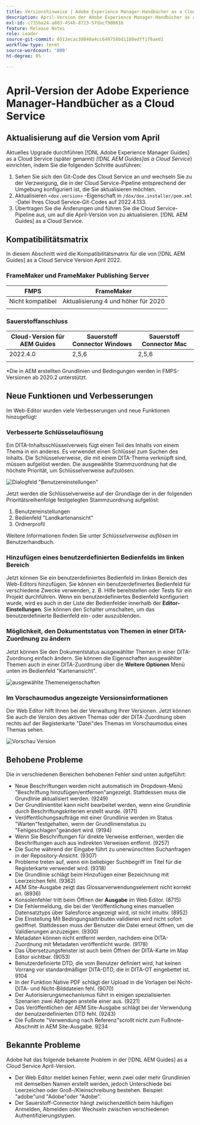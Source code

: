 ```yaml
---
title: Versionshinweise | Adobe Experience Manager-Handbücher as a Cloud Service, Version April 2022
description: April-Version der Adobe Experience Manager-Handbücher as a Cloud Service
exl-id: c735ba24-a803-454b-8723-57dacf90061b
feature: Release Notes
role: Leader
source-git-commit: 0513ecac38840a4cc649758bd1180edff1f8aed1
workflow-type: tm+mt
source-wordcount: '809'
ht-degree: 0%

---
```


# April-Version der Adobe Experience Manager-Handbücher as a Cloud Service

## Aktualisierung auf die Version vom April

Aktuelles Upgrade durchführen [!DNL Adobe Experience Manager Guides] as a Cloud Service (später genannt) *[!DNL AEM Guides]as a Cloud Service*) einrichten, indem Sie die folgenden Schritte ausführen:
1. Sehen Sie sich den Git-Code des Cloud Service an und wechseln Sie zu der Verzweigung, die in der Cloud Service-Pipeline entsprechend der Umgebung konfiguriert ist, die Sie aktualisieren möchten.
1. Aktualisieren `<dox.version>` -Eigenschaft in `/dox/dox.installer/pom.xml` -Datei Ihres Cloud Service-Git-Codes auf 2022.4.133.
1. Übertragen Sie die Änderungen und führen Sie die Cloud Service-Pipeline aus, um auf die April-Version von zu aktualisieren. [!DNL AEM Guides] as a Cloud Service.

## Kompatibilitätsmatrix

In diesem Abschnitt wird die Kompatibilitätsmatrix für die von [!DNL AEM Guides] as a Cloud Service Version April 2022.

### FrameMaker und FrameMaker Publishing Server

| FMPS | FrameMaker |
| --- | --- |
| Nicht kompatibel | Aktualisierung 4 und höher für 2020 |
| | |


### Sauerstoffanschluss

| Cloud-Version für AEM Guides | Sauerstoff Connector Windows | Sauerstoff Connector Mac |
| --- | --- | --- |
| 2022.4.0 | 2,5,6 | 2,5,6 |
|  |  |  |

*Die in AEM erstellten Grundlinien und Bedingungen werden in FMPS-Versionen ab 2020.2 unterstützt.

## Neue Funktionen und Verbesserungen

Im Web-Editor wurden viele Verbesserungen und neue Funktionen hinzugefügt:

### Verbesserte Schlüsselauflösung

Ein DITA-Inhaltsschlüsselverweis fügt einen Teil des Inhalts von einem Thema in ein anderes. Es verwendet einen Schlüssel zum Suchen des Inhalts. Die Schlüsselverweise, die mit einem DITA-Thema verknüpft sind, müssen aufgelöst werden. Die ausgewählte Stammzuordnung hat die höchste Priorität, um Schlüsselverweise aufzulösen.

![Dialogfeld &quot;Benutzereinstellungen&quot;](assets/user-preferences.png)

Jetzt werden die Schlüsselverweise auf der Grundlage der in der folgenden Prioritätsreihenfolge festgelegten Stammzuordnung aufgelöst:

1. Benutzereinstellungen
1. Bedienfeld &quot;Landkartenansicht&quot;
1. Ordnerprofil

Weitere Informationen finden Sie unter *Schlüsselverweise auflösen* im Benutzerhandbuch.

### Hinzufügen eines benutzerdefinierten Bedienfelds im linken Bereich

Jetzt können Sie ein benutzerdefiniertes Bedienfeld im linken Bereich des Web-Editors hinzufügen. Sie können ein benutzerdefiniertes Bedienfeld für verschiedene Zwecke verwenden, z. B. Hilfe bereitstellen oder Tests für ein Projekt durchführen. Wenn ein benutzerdefiniertes Bedienfeld konfiguriert wurde, wird es auch in der Liste der Bedienfelder innerhalb der **Editor-Einstellungen**. Sie können den Schalter umschalten, um das benutzerdefinierte Bedienfeld ein- oder auszublenden.

### Möglichkeit, den Dokumentstatus von Themen in einer DITA-Zuordnung zu ändern

Jetzt können Sie den Dokumentstatus ausgewählter Themen in einer DITA-Zuordnung einfach ändern. Sie können die Eigenschaften ausgewählter Themen auch in einer DITA-Zuordnung über die **Weitere Optionen** Menü unten im Bedienfeld &quot;Kartenansicht&quot;.

![ausgewählte Themeneigenschaften](assets/map-view-properties.png)

### Im Vorschaumodus angezeigte Versionsinformationen

Der Web Editor hilft Ihnen bei der Verwaltung Ihrer Versionen. Jetzt können Sie auch die Version des aktiven Themas oder der DITA-Zuordnung oben rechts auf der Registerkarte &quot;Datei&quot;des Themas im Vorschaumodus eines Themas sehen.

![Vorschau Version](assets/preview-version.png)

## Behobene Probleme

Die in verschiedenen Bereichen behobenen Fehler sind unten aufgeführt:

* Neue Beschriftungen werden nicht automatisch im Dropdown-Menü &quot;Beschriftung hinzufügen/entfernen&quot;angezeigt. Stattdessen muss die Grundlinie aktualisiert werden. (9249)
* Der Grundlinientitel kann nicht bearbeitet werden, wenn eine Grundlinie durch Beschriftungskriterien erstellt wurde. (9171)
* Veröffentlichungsaufträge mit einer Grundlinie werden im Status &quot;Warten&quot;festgehalten, wenn der Grundlinienstatus zu &quot;Fehlgeschlagen&quot;geändert wird. (9194)
* Wenn Sie Beschriftungen für direkte Verweise entfernen, werden die Beschriftungen auch aus indirekten Verweisen entfernt. (9257)
* Die Suche während der Eingabe führt zu unerwünschten Suchanfragen in der Repository-Ansicht. (9307)
* Probleme treten auf, wenn ein beliebiger Suchbegriff im Titel für die Registerkarte verwendet wird. (9318)
* Die Grundlinie schlägt beim Hinzufügen einer Bezeichnung mit Leerzeichen fehl. (9362)
* AEM Site-Ausgabe zeigt das Glossarverwendungselement nicht korrekt an. (8936)
* Konsolenfehler tritt beim Öffnen der **Ausgabe** im Web Editor. (8715)
* Die Fehlermeldung, die bei der Veröffentlichung eines manuellen Datensatztyps über Salesforce angezeigt wird, ist nicht intuitiv. (8952)
* Die Einstellung Mit Bedingungsattributen validieren wird nicht sofort geöffnet. Stattdessen muss der Benutzer die Datei erneut öffnen, um die Validierungen anzuzeigen. (9300)
* Metadaten können nicht entfernt werden, nachdem eine DITA-Zuordnung mit Metadaten veröffentlicht wurde.  (9178)
* Das Übersetzungsfenster ist auch beim Öffnen der DITA-Karte im Map Editor sichtbar. (9053)
* Benutzerdefinierte DTD, die vom Benutzer definiert wird, hat keinen Vorrang vor standardmäßiger DITA-DTD, die in DITA-OT eingebettet ist. 9104
* In der Funktion Native PDF schlägt der Upload in die Vorlagen bei Nicht-DITA- und Nicht-Bilddateien fehl. (9070)
* Der Autorisierungsmechanismus führt in einigen spezialisierten Szenarien zwei Abfragen anstelle einer aus. (9221)
* Das Veröffentlichen der AEM Site-Ausgabe schlägt bei der Verwendung der benutzerdefinierten DTD fehl. (9243)
* Die Fußnote &quot;Verwendung nach Referenz&quot;scrollt nicht zum Fußnote-Abschnitt in AEM Site-Ausgabe. 9234

## Bekannte Probleme

Adobe hat das folgende bekannte Problem in der [!DNL AEM Guides] as a Cloud Service April-Version.

* Der Web Editor meldet keinen Fehler, wenn zwei oder mehr Grundlinien mit demselben Namen erstellt werden, jedoch Unterschiede bei Leerzeichen oder Groß-/Kleinschreibung bestehen. Beispiel: &quot;adobe&quot;und &quot;Adobe&quot;oder &quot;Adobe&quot;.
* Der Sauerstoff-Connector hängt zwischenzeitlich beim häufigen Anmelden, Abmelden oder Wechseln zwischen verschiedenen Authentifizierungstypen.
